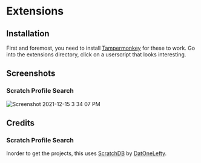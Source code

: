 # Extensions

## Installation
First and foremost, you need to install [Tampermonkey](https://www.tampermonkey.net/) for these to work. Go into the extensions directory, click on a userscript that looks interesting.

## Screenshots

### Scratch Profile Search
![Screenshot 2021-12-15 3 34 07 PM](https://user-images.githubusercontent.com/75220768/146281333-de14dea9-58fa-4759-af64-9863cebf6409.png)

## Credits

### Scratch Profile Search
Inorder to get the projects, this uses [ScratchDB](https://scratchdb.lefty.one/) by [DatOneLefty](https://scratch.mit.edu/users/DatOneLefty/).
